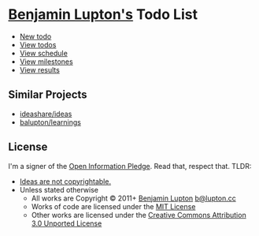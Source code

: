 # [Benjamin Lupton's](http://balupton.com) Todo List

- [New todo](https://github.com/balupton/todo/issues/new)
- [View todos](https://github.com/balupton/todo/issues)
- [View schedule](https://huboard.com/balupton/todo)
- [View milestones](https://huboard.com/balupton/todo/backlog)
- [View results](https://github.com/balupton/todo/pulse)


## Similar Projects

- [ideashare/ideas](https://github.com/ideashare/ideas)
- [balupton/learnings](https://github.com/balupton/learnings)


## License

I'm a signer of the [Open Information Pledge](https://gist.github.com/balupton/6937426). Read that, respect that. TLDR:

- [Ideas are not copyrightable.](http://en.wikipedia.org/wiki/Idea%E2%80%93expression_divide)
- Unless stated otherwise
	- All works are Copyright © 2011+ [Benjamin Lupton](http://balupton.com) <b@lupton.cc>
	- Works of code are licensed under the [MIT License](http://creativecommons.org/licenses/MIT/)
	- Other works are licensed under the [Creative Commons Attribution 3.0 Unported License](http://creativecommons.org/licenses/by/3.0/)
